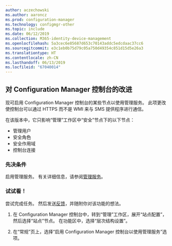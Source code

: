 ```yaml
---
author: aczechowski
ms.author: aaroncz
ms.prod: configuration-manager
ms.technology: configmgr-other
ms.topic: include
ms.date: 06/12/2019
ms.collection: M365-identity-device-management
ms.openlocfilehash: 5a3cec6e85687d653c70143addc5edcdaac37cc6
ms.sourcegitcommit: e3c1eb0b75d79c05a750d49354c851d15d5e26a3
ms.translationtype: HT
ms.contentlocale: zh-CN
ms.lasthandoff: 06/13/2019
ms.locfileid: "67040014"
---
```

## <a name="bkmk_console"></a> 对 Configuration Manager 控制台的改进

<!--4223683-->

现可启用 Configuration Manager 控制台的某些节点以使用管理服务。 此项更改使控制台可以通过 HTTPS 而不是 WMI 来与 SMS 提供程序进行通信。

在该版本中，它只影响“管理”工作区中“安全”节点下的以下节点：

- 管理用户
- 安全角色
- 安全作用域
- 控制台连接

### <a name="prerequisite"></a>先决条件

启用管理服务。 有关详细信息，请参阅[管理服务](/sccm/core/plan-design/hierarchy/plan-for-the-sms-provider#bkmk_admin-service)。

### <a name="try-it-out"></a>试试看！

尝试完成任务。 然后发送[反馈](/sccm/core/understand/find-help#product-feedback)，并随附你对该功能的想法。

1. 在 Configuration Manager 控制台中，转到“管理”工作区，展开“站点配置”，然后选择“站点”节点。 在功能区中，选择“层次结构设置”。

1. 在“常规”页上，选择“启用 Configuration Manager 控制台以使用管理服务”选项。
